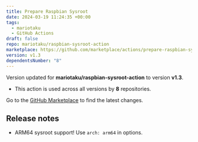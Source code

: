 ```yaml
---
title: Prepare Raspbian Sysroot
date: 2024-03-19 11:24:35 +00:00
tags:
  - mariotaku
  - GitHub Actions
draft: false
repo: mariotaku/raspbian-sysroot-action
marketplace: https://github.com/marketplace/actions/prepare-raspbian-sysroot
version: v1.3
dependentsNumber: "8"
---
```



Version updated for **mariotaku/raspbian-sysroot-action** to version **v1.3**.
- This action is used across all versions by **8** repositories.

Go to the [GitHub Marketplace](https://github.com/marketplace/actions/prepare-raspbian-sysroot) to find the latest changes.

## Release notes

* ARM64 sysroot support! Use `arch: arm64` in options.
